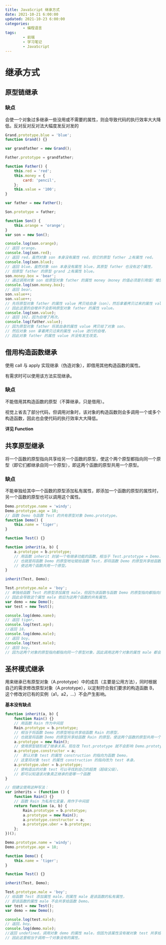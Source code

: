 ```yaml
---
title: JavaScript 继承方式
date: 2021-10-21 6:00:00
updated: 2021-10-23 6:00:00
categories:
        - 编程语言
tags:
        - 前端
        - 学习笔记
        - JavaScript
---
```


# 继承方式

## 原型链继承

### 缺点

会使一个对象过多继承一些没用或不需要的属性，则会导致代码的执行效率大大降低。反对反对反对法大幅度发反对发的

```JavaScript
Grand.prototype.blue = 'blue';
function Grand() {}

var grandfather = new Grand();

Father.prototype = grandfather;

function Father() {
	this.red = 'red';
	this.money = {
		card: 'pencil',
	};
	this.value = '100';
}

var father = new Father();

Son.prototype = father;

function Son() {
	this.orange = 'orange';
}
var son = new Son();

console.log(son.orange);
// 返回 orange。
console.log(son.red);
// 返回 red，虽然对象 son 本身没有属性 red，但它的原型 father 上有属性 red。
console.log(son.blue);
// 返回 blue，虽然对象 son 本身没有属性 blue，其原型 father 也没有这个属性，
// 但原型 father 的原型 grand 上有属性 blue。
son.money.box = 'bear';
// 通过调用对象 son 给原型对象 father 的属性 money（money 的值必须是引用值）增加一个引用值 box。
console.log(son.money.box);
// 返回 bear。
son.value++;
son.value++;
// 先将原型对象 father 的属性 value 拷贝给自身（son），然后拿着拷贝过来的属性 value 进行自增。
// 因此这里的自增并不会影响原型对象 father 的属性 value。
console.log(son.value);
// 返回 102，因为自增了两次。
console.log(father.value);
// 因为原型对象 father 将其自身的属性 value 拷贝给了对象 son，
// 然后对象 son 拿着拷贝过来的属性 value 进行的自增，
// 因此对象 father 的属性 value 并没有发生改变。
```

## 借用构造函数继承

使用 call 与 apply 实现继承（伪造对象），即借用其他构造函数的属性。

有需求时可以使用该方法实现继承。

### 缺点

不能借用其构造函数的原型（不算继承，只是借用）。

视觉上省去了部分代码，但调用对象时，该对象的构造函数则会多调用一个或多个构造函数，因此也会使代码的执行效率大大降低。

**详见 Function**

## 共享原型继承

将一个函数的原型指向共享给另一个函数的原型，使这个两个原型都指向同一个原型（即它们都继承自同一个原型），即这两个函数的原型共用一个原型。

### 缺点

不能单独给其中一个函数的原型添加私有属性，即添加一个函数的原型的属性时，另一个函数的原型也可以调用这个属性。

```JavaScript
Demo.prototype.name = 'windy';
Demo.prototype.age = 18;
// 函数 Demo 与函数 Test 的共有原型对象 Demo.prototype。
function Demo() {
	this.name = 'tiger';
}

function Test() {}

function inherit(a, b) {
	a.prototype = b.prototype;
	// 用函数 inherit 封装一个有继承功能的函数，相当于 Test.prototype = Demo.prototype ，
	// 也就是将函数 Demo 的原型地址赋给函数 Test，即将函数 Demo 的原型共享给函数 Test ,
	// 使这两个函数共用一个原型。
}

inherit(Test, Demo);

Test.prototype.male = 'boy';
// 单独给函数 Test 的原型添加属性 male，但因为该函数与函数 Demo 的原型指向都指向同一个原型，
// 因此会导致这个属性 male 依旧为这两个函数的共有属性。
var demo = new Demo();
var test = new Test();

console.log(demo.name);
// 返回 tiger。
console.log(test.age);
//返回 18。
console.log(demo.male);
// 返回 boy。
console.log(test.male);
// 返回 boy。
// 因为这两个对象的原型指向都指向同一个原型对象，因此调用这两个对象的属性 male 都会返回 body。
```

## 圣杯模式继承

用来继承已有原型对象（A.prototype）中的成员（主要是公用方法），同时根据自己的需求修改原型对象（A.prototype），以定制符合我们要求的构造函数 B，这个修改对已有的实例（a1，a2，…）不会产生影响。

**基本没有缺点**

```JavaScript
function inherit(a, b) {
	function Rain() {}
	// 用函数 Rain 作为中间层
	Rain.prototype = b.prototype;
	// 相当于将函数 Demo 的原型地址共享给函数 Rain 的原型，
	// 也就是将函数 Demo 的原型共享给函数 Rain 的原型。使这两个函数的原型共用一个原型
	a.prototype = new Rain();
	// 使用原型链形成了继承关系，现在改 Test.prototype 就不会影响 Demo.prototype
	a.prototype.constructor = a;
	//  默认对象 test 的属性 construction 的指向为函数 Demo，
	// 这里将对象 test 的属性 construction 的指向改为 test 本身。
	a.prototype.uber = b.prototype;
	// 使构造出的对象 test 可以寻找到自己的超类（超级父级），
	// 即可以知道该对象真正继承的是哪一个函数
}

// 但建议使用这种写法：
var inherits = (function () {
	function Rain() {}
	// 函数 Rain 为私有化变量，用作于中间层
	return function (a, b) {
		Rain.prototype = b.prototype;
		a.prototype = new Rain();
		a.prototype.constructor = a;
		a.prototype.uber = b.prototype;
	};
})();

Demo.prototype.name = 'windy';
Demo.prototype.age = 18;

function Demo() {
	this.name = 'tiger';
}

function Test() {}

inherit(Test, Demo);

Test.prototype.male = 'boy';
// 给函数 Test 添加属性 male，则属性 male 是该函数的私有属性，
// 即该函数的属性 male 不会共享给函数 Demo。
var test = new Test();
var demo = new Demo();

console.log(test.male);
// 返回，boy。
console.log(demo.male);
//返回 undefined，调用对象 demo 的属性 male，但因为该属性没有被对象 test 共享给对象 demo，
// 因此这里相当于调用一个对象没有的属性。
```
